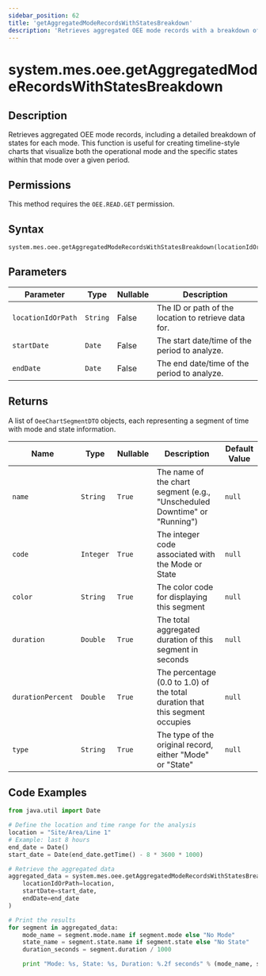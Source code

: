 ```yaml
---
sidebar_position: 62
title: 'getAggregatedModeRecordsWithStatesBreakdown'
description: 'Retrieves aggregated OEE mode records with a breakdown of states for a specified location and time range.'
---
```


# system.mes.oee.getAggregatedModeRecordsWithStatesBreakdown

## Description

Retrieves aggregated OEE mode records, including a detailed breakdown of states for each mode. This function is useful for creating timeline-style charts that visualize both the operational mode and the specific states within that mode over a given period.

## Permissions

This method requires the `OEE.READ.GET` permission.

## Syntax

```python
system.mes.oee.getAggregatedModeRecordsWithStatesBreakdown(locationIdOrPath, startDate, endDate)
```

## Parameters

| Parameter          | Type     | Nullable | Description                                          |
| ------------------ | -------- | -------- | ---------------------------------------------------- |
| `locationIdOrPath` | `String` | False    | The ID or path of the location to retrieve data for. |
| `startDate`        | `Date`   | False    | The start date/time of the period to analyze.        |
| `endDate`          | `Date`   | False    | The end date/time of the period to analyze.          |

## Returns

A list of `OeeChartSegmentDTO` objects, each representing a segment of time with mode and state information.

| Name              | Type      | Nullable | Description                                                                  | Default Value |
| ----------------- | --------- | -------- | ---------------------------------------------------------------------------- | ------------- |
| `name`            | `String`  | `True`   | The name of the chart segment (e.g., "Unscheduled Downtime" or "Running")    | `null`        |
| `code`            | `Integer` | `True`   | The integer code associated with the Mode or State                           | `null`        |
| `color`           | `String`  | `True`   | The color code for displaying this segment                                   | `null`        |
| `duration`        | `Double`  | `True`   | The total aggregated duration of this segment in seconds                     | `null`        |
| `durationPercent` | `Double`  | `True`   | The percentage (0.0 to 1.0) of the total duration that this segment occupies | `null`        |
| `type`            | `String`  | `True`   | The type of the original record, either "Mode" or "State"                    | `null`        |

## Code Examples

```python
from java.util import Date

# Define the location and time range for the analysis
location = "Site/Area/Line 1"
# Example: last 8 hours
end_date = Date()
start_date = Date(end_date.getTime() - 8 * 3600 * 1000)

# Retrieve the aggregated data
aggregated_data = system.mes.oee.getAggregatedModeRecordsWithStatesBreakdown(
    locationIdOrPath=location,
    startDate=start_date,
    endDate=end_date
)

# Print the results
for segment in aggregated_data:
    mode_name = segment.mode.name if segment.mode else "No Mode"
    state_name = segment.state.name if segment.state else "No State"
    duration_seconds = segment.duration / 1000

    print "Mode: %s, State: %s, Duration: %.2f seconds" % (mode_name, state_name, duration_seconds)
```
